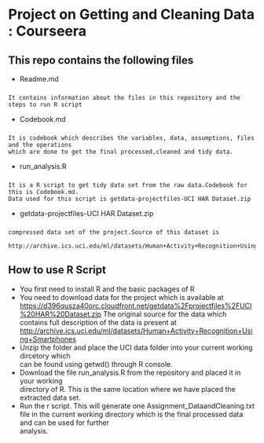 Project on Getting and Cleaning Data : Courseera
======================

This repo contains the following files
-------------------------
  * Readme.md 
###
    It contains information about the files in this repository and the steps to run R script
  * Codebook.md
###
    It is codebook which describes the variables, data, assumptions, files and the operations         
    which are done to get the final processed,cleaned and tidy data.
  * run_analysis.R
###  
    It is a R script to get tidy data set from the raw data.Codebook for this is Codebook.md.
    Data used for this script is getdata-projectfiles-UCI HAR Dataset.zip
  * getdata-projectfiles-UCI HAR Dataset.zip
###
    compressed data set of the project.Source of this dataset is 
      http://archive.ics.uci.edu/ml/datasets/Human+Activity+Recognition+Using+Smartphones

How to use R Script
-------------------------
  * You first need to install R and the basic packages of R
  * You need to download data for the project which is available at 
    https://d396qusza40orc.cloudfront.net/getdata%2Fprojectfiles%2FUCI%20HAR%20Dataset.zip 
    The original source for the data which contains full description of the data is present at
    http://archive.ics.uci.edu/ml/datasets/Human+Activity+Recognition+Using+Smartphones
  * Unzip the folder and place the UCI data folder into your current working dircetory which                   
    can be found using getwd() through R console.
  * Download the file run_analysis.R from the repository and placed it in your working       
    directory of R. This is the same location where we have placed the extracted data set.
  * Run the r script. This will generate one Assignment_DataandCleaning.txt file in the 
    current working directory which is the final processed data and can be used for further  
    analysis.


